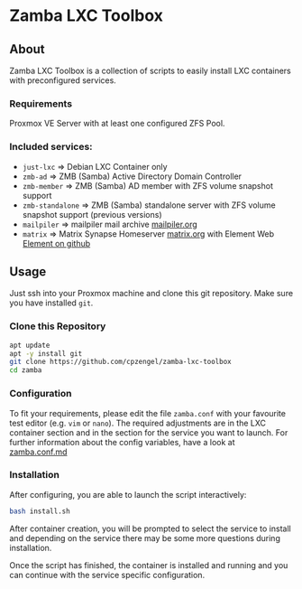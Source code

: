 # Zamba LXC Toolbox

## About
Zamba LXC Toolbox is a collection of scripts to easily install LXC containers with preconfigured services.
### Requirements
Proxmox VE Server with at least one configured ZFS Pool.
### Included services:
- `just-lxc` => Debian LXC Container only
- `zmb-ad` => ZMB (Samba) Active Directory Domain Controller
- `zmb-member` => ZMB (Samba) AD member with ZFS volume snapshot support
- `zmb-standalone` => ZMB (Samba) standalone server with ZFS volume snapshot support (previous versions)
- `mailpiler` => mailpiler mail archive [mailpiler.org](https://www.mailpiler.org/)
- `matrix` => Matrix Synapse Homeserver [matrix.org](https://matrix.org/docs/projects/server/synapse) with Element Web [Element on github](https://github.com/vector-im/element-web)
## Usage
Just ssh into your Proxmox machine and clone this git repository. Make sure you have installed `git`.
### Clone this Repository
```bash
apt update
apt -y install git
git clone https://github.com/cpzengel/zamba-lxc-toolbox
cd zamba
```
### Configuration
To fit your requirements, please edit the file `zamba.conf` with your favourite test editor (e.g. `vim` or `nano`).
The required adjustments are in the LXC container section and in the section for the service you want to launch.
For further information about the config variables, have a look at [zamba.conf.md](zamba.conf.md)
### Installation
After configuring, you are able to launch the script interactively:
```bash
bash install.sh
```
After container creation, you will be prompted to select the service to install and depending on the service there may be some more questions during installation.

Once the script has finished, the container is installed and running and you can continue with the service specific configuration.